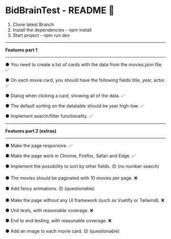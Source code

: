 # BidBrainTest - README 📑

1. Clone latest Branch
2. Install the dependencies - npm install
3. Start project - npm run dev
_____________________________________________

**Features part 1**
_____________________________

● You need to create a list of cards with the data from the movies.json file. ✅

● On each movie card, you should have the following fields title, year, actor. ✅

● Dialog when clicking a card, showing all of the data. ✅

● The default sorting on the datatable should be year high-low. ✅

● Implement search/filter functionality. ✅

_____________________________

**Features part 2 (extras)**
_____________________________

● Make the page responsive. ✅

● Make the page work in Chrome, Firefox, Safari and Edge. ✅

● Implement the possibility to sort by other fields. 🟡 (no number search)

● The movies should be paginated with 10 movies per page. ❌

● Add fancy animations. 🟡 (questionable)

● Make the page without any UI framework (such as Vuetify or Tailwind). ❌

● Unit tests, with reasonable coverage. ❌

● End to end testing, with reasonable coverage. ❌

● Add an image to each movie card. 🟡 (questionable)
